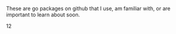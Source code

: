 
These are go packages on github that I use, am familiar with,
or are important to learn about soon.

12


